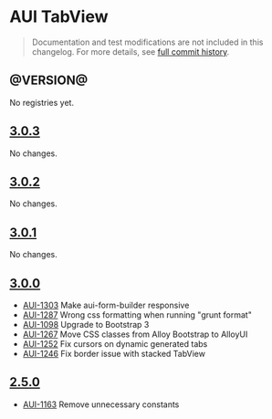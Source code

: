 # AUI TabView

> Documentation and test modifications are not included in this changelog. For more details, see [full commit history](https://github.com/liferay/alloy-ui/commits/master/src/aui-tabview).

## @VERSION@

No registries yet.

## [3.0.3](https://github.com/liferay/alloy-ui/releases/tag/3.0.3)

No changes.

## [3.0.2](https://github.com/liferay/alloy-ui/releases/tag/3.0.2)

No changes.

## [3.0.1](https://github.com/liferay/alloy-ui/releases/tag/3.0.1)

No changes.

## [3.0.0](https://github.com/liferay/alloy-ui/releases/tag/3.0.0)

* [AUI-1303](https://issues.liferay.com/browse/AUI-1303) Make aui-form-builder responsive
* [AUI-1287](https://issues.liferay.com/browse/AUI-1287) Wrong css formatting when running "grunt format"
* [AUI-1098](https://issues.liferay.com/browse/AUI-1098) Upgrade to Bootstrap 3
* [AUI-1267](https://issues.liferay.com/browse/AUI-1267) Move CSS classes from Alloy Bootstrap to AlloyUI
* [AUI-1252](https://issues.liferay.com/browse/AUI-1252) Fix cursors on dynamic generated tabs
* [AUI-1246](https://issues.liferay.com/browse/AUI-1246) Fix border issue with stacked TabView

## [2.5.0](https://github.com/liferay/alloy-ui/releases/tag/2.5.0)

* [AUI-1163](https://issues.liferay.com/browse/AUI-1163) Remove unnecessary constants
